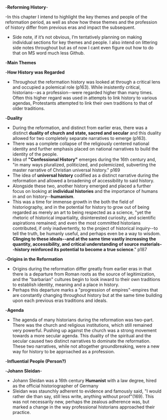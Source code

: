 -**Reforming History**-

-In this chapter I intend to highlight the key themes and people of the reformation period, as well as show how these themes and the profession of history differ from previous eras and impact the subsequent. 
- Side note, if it’s not obvious, I’m tentatively planning on making individual sections for key themes and people. I also intend on littering side notes throughout but as of now I cant even figure out how to do that on MS word much less Github. 

-**Main Themes**

-**How History was Regarded** 
- Throughout the reformation history was looked at through a critical lens and occupied a polemical role (p163). While insistently critical, historians--as a profession--were regarded higher than many times. Often this higher regard was used in attempts to link history to various agendas, Protestants attempted to link their own traditions to that of older traditions. 

-**Duality**
- During the reformation, and distinct from earlier eras, there was a distinct **duality of church and state, sacred and secular** and this duality allowed for two completely separate narratives to emerge (p163).
- There was a complete collapse of the religiously centered national identity and further emphasis placed on national narratives to build the identity of the people. 
- Idea of **"Confessional History"** emerges during the 16th century and, "in many ways pluralized, politicized, and polemicized, subverting the master narrative of Christian universal history." p169
- The idea of **universal history** codified as a distinct narrative during the reformation and allowed a broadening of accessibility to said history. 
- Alongside these two, another history emerged and placed a further focus on looking at **individual histories** and the importance of humans in and on history--**humanism**.
- This was a time for immense growth in the both the field of historiography, and in the potential for history to grow out of being regarded as merely an art to being respected as a science, "yet the rhetoric of historical impartiality, disinterested curiosity, and scientific aspirations remained; and even the most committed historians contributed, if only inadvertently, to the project of historical inquiry--to tell the truth, be humanly useful, and perhaps even be a way to wisdom. **Clinging to these ideals--and at the same time vastly increasing the quantity, accessibility, and critical understanding of source materials--history reinforced its potential to become a true science**." p187

-**Origins in the Reformation**
- Origins during the reformation differ greatly from earlier eras in that there is a departure from Roman roots as the source of legitimization, and the "barbarian" cultures begin to look inward to their own traditions to establish identity, meaning and a place in history.
- Perhaps this departure marks a "progression of empires"-empires that are constantly changing throughout history but at the same time building upon each previous eras traditions and ideals. 

-**Agenda**
- The agenda of many historians during the reformation was two-part. There was the church and religious institutions, which still remained very powerful. Pushing up against the church was a strong movement towards a more secular agenda. This duality of the spiritual and the secular caused two distinct narratives to dominate the reformation. These two narratives, while not altogether groundbreaking, were a new way for history to be approached as a profession. 





-**Influential People (Person?)**

-**Johann Sleidan**-
- Johann Sleidan was a 16th century **Humanist** with a law degree, hired as the official historiographer of Germany
- Sleidan was staunchly adherent to evidence and famously said, "I would rather die than say, still less write, anything without proof"(169). This was not necessarily new, perhaps the zealous adherence was, but marked a change in the way professional historians approached their practice. 




